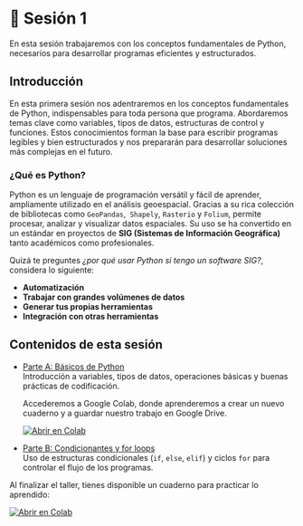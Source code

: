 # 🔹 Sesión 1

En esta sesión trabajaremos con los conceptos fundamentales de Python, necesarios para desarrollar programas eficientes y estructurados.

## Introducción

En esta primera sesión nos adentraremos en los conceptos fundamentales de Python, indispensables para toda persona que programa. Abordaremos temas clave como variables, tipos de datos, estructuras de control y funciones. Estos conocimientos forman la base para escribir programas legibles y bien estructurados y nos prepararán para desarrollar soluciones más complejas en el futuro.

### ¿Qué es Python?

Python es un lenguaje de programación versátil y fácil de aprender, ampliamente utilizado en el análisis geoespacial. Gracias a su rica colección de bibliotecas como `GeoPandas`,` Shapely`, `Rasterio` y `Folium`, permite procesar, analizar y visualizar datos espaciales. Su uso se ha convertido en un estándar en proyectos de **SIG (Sistemas de Información Geográfica)** tanto académicos como profesionales.

Quizá te preguntes _¿por qué usar Python si tengo un software SIG?_, considera lo siguiente:

- **Automatización**
- **Trabajar con grandes volúmenes de datos**
- **Generar tus propias herramientas**
- **Integración con otras herramientas**

## Contenidos de esta sesión

- [Parte A: Básicos de Python](parte_a.md)  
  Introducción a variables, tipos de datos, operaciones básicas y buenas prácticas de codificación.

  Accederemos a Google Colab, donde aprenderemos a crear un nuevo cuaderno y a guardar nuestro trabajo en Google Drive.

  [![Abrir en Colab](https://colab.research.google.com/assets/colab-badge.svg)](https://colab.research.google.com/github/patymunoz/curso-geoespacial/blob/main/notebooks/sesion1_partea.ipynb)

- [Parte B: Condicionantes y for loops](parte_b.md)  
  Uso de estructuras condicionales (`if`, `else`, `elif`) y ciclos `for` para controlar el flujo de los programas.

Al finalizar el taller, tienes disponible un cuaderno para practicar lo aprendido:

[![Abrir en Colab](https://colab.research.google.com/assets/colab-badge.svg)](https://colab.research.google.com/github/patymunoz/curso-geoespacial/blob/main/notebooks/sesion1_practica.ipynb)
